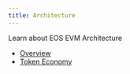 ```yaml
---
title: Architecture
---
```


Learn about EOS EVM Architecture

- [Overview](./10_architecture.md)
- [Token Economy](./20_token_economy.md)